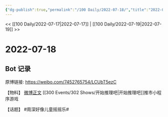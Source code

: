 ```yaml
---
{"dg-publish":true,"permalink":"/100 Daily/2022-07-18/","title":"2022-07-18","created":"2022-12-06T16:24:02.000+08:00","updated":"2023-04-11T14:46:33.789+08:00"}
---
```



<< [[100 Daily/2022-07-17\|2022-07-17]] | [[100 Daily/2022-07-19\|2022-07-19]] >>

# 2022-07-18

## Bot 记录

原博链接: https://weibo.com/7452765754/LCUbT5ezC

【物料】
[微博正文](https://weibo.com/detail/4792604959706817) [[300 Events/302 Shows/开始推理吧\|开始推理吧]]推市小程序游戏

【话题】
#周深好像儿童摇摇乐#
